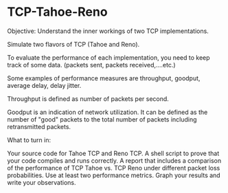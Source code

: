 # TCP-Tahoe-Reno

Objective: Understand the inner workings of two TCP implementations.

Simulate two flavors of TCP (Tahoe and Reno).

To evaluate the performance of each implementation, you need to keep track of some data. (packets sent, packets received,....etc.)

Some examples of performance measures are throughput, goodput, average delay, delay jitter.

Throughput is defined as number of packets per second.

Goodput is an indication of network utilization. It can be defined as the number of "good" packets to the total number of packets including retransmitted packets.

What to turn in:

Your source code for Tahoe TCP and Reno TCP.
A shell script to prove that your code compiles and runs correctly.
A report that includes a comparison of the performance of TCP Tahoe vs. TCP Reno under different packet loss probabilities. Use at least two performance metrics. Graph your results and write your observations.

